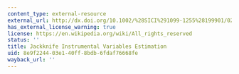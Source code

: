 ```yaml
---
content_type: external-resource
external_url: http://dx.doi.org/10.1002/%28SICI%291099-1255%28199901/02
has_external_license_warning: true
license: https://en.wikipedia.org/wiki/All_rights_reserved
status: ''
title: Jackknife Instrumental Variables Estimation
uid: 8e9f2244-03e1-40ff-8bdb-6fdaf76668fe
wayback_url: ''
---
```

